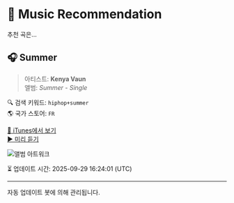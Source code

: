 
# 🎵 Music Recommendation

추천 곡은...

## 🎧 Summer  
> 아티스트: **Kenya Vaun**  
> 앨범: _Summer - Single_  

🔍 검색 키워드: `hiphop+summer`  
🌎 국가 스토어: `FR`

[🔗 iTunes에서 보기](https://music.apple.com/fr/album/summer/1678796056?i=1678796058&uo=4)  
[▶️ 미리 듣기](https://audio-ssl.itunes.apple.com/itunes-assets/AudioPreview112/v4/4f/04/4e/4f044ed6-d915-b5dc-9d33-9eec2bcfd5d3/mzaf_11596153873808037707.plus.aac.p.m4a)

![앨범 아트워크](https://is1-ssl.mzstatic.com/image/thumb/Music116/v4/77/1f/04/771f0419-8108-4497-0e85-f30cb21b3cd8/075679690920.jpg/100x100bb.jpg)

⏳ 업데이트 시간: 2025-09-29 16:24:01 (UTC)

---
자동 업데이트 봇에 의해 관리됩니다.
